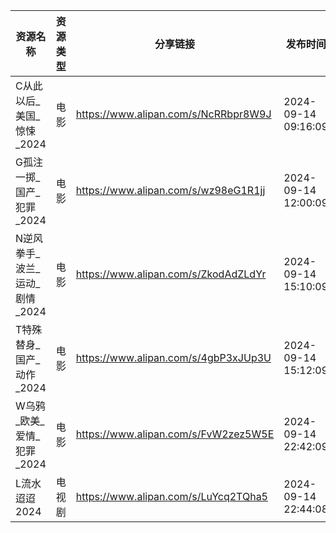 | 资源名称                | 资源类型 | 分享链接                                 | 发布时间                |
| ------------------- | ---- | ------------------------------------ | ------------------- |
| C从此以后_美国_惊悚_2024    | 电影   | https://www.alipan.com/s/NcRRbpr8W9J | 2024-09-14 09:16:09 |
| G孤注一掷_国产_犯罪_2024    | 电影   | https://www.alipan.com/s/wz98eG1R1jj | 2024-09-14 12:00:09 |
| N逆风拳手_波兰_运动_剧情_2024 | 电影   | https://www.alipan.com/s/ZkodAdZLdYr | 2024-09-14 15:10:09 |
| T特殊替身_国产_动作_2024    | 电影   | https://www.alipan.com/s/4gbP3xJUp3U | 2024-09-14 15:12:09 |
| W乌鸦_欧美_爱情_犯罪_2024   | 电影   | https://www.alipan.com/s/FvW2zez5W5E | 2024-09-14 22:42:09 |
| L流水迢迢2024           | 电视剧  | https://www.alipan.com/s/LuYcq2TQha5 | 2024-09-14 22:44:08 |
